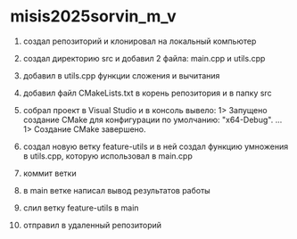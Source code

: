 # misis2025sorvin_m_v
1) создал репозиторий и клонировал на локальный компьютер
2) создал директорию src и добавил 2 файла: main.cpp и utils.cpp
3) добавил в utils.cpp функции сложения и вычитания
4) добавил файл CMakeLists.txt в корень репозитория и в папку src
5) собрал проект в Visual Studio и в консоль вывело:
  1> Запущено создание CMake для конфигурации по умолчанию: "x64-Debug".
  ...
  1> Создание CMake завершено.

6) создал новую ветку feature-utils и в ней создал функцию умножения в utils.cpp, которую использовал в main.cpp
7) коммит ветки
8) в main ветке написал вывод результатов работы
9) слил ветку feature-utils в main
10) отправил в удаленный репозиторий

